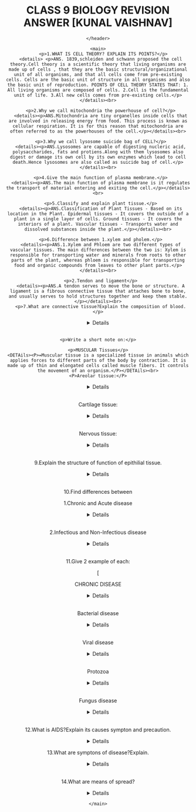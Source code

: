 <!DOCTYPE html>
<html lang="en">
<head>
    <meta charset="UTF-8">
    <meta http-equiv="X-UA-Compatible" content="IE=edge">
    <meta name="viewport" content="width=device-width, initial-scale=1.0">
    <title>Document</title>
</head>
<body>
    <header>
        <h1> <center>CLASS 9 BIOLOGY REVISION ANSWER [KUNAL VAISHNAV] </center></h1>

    </header>

    <main>
        <p>1.WHAT IS CELL THEORY? EXPLAIN ITS POINTS?</p>
      <details> <p>ANS. 1839,schleiden and schwann proposed the cell theory.Cell theory is a scientific theory that living organisms are made up of cells , that they are the basic structural/organizational unit of all organisms, and that all cells come from pre-existing cells. Cells are the basic unit of structure in all organisms and also the basic unit of reproduction. POINTS OF CELL THEORY STATES THAT: 1. All living organisms are composed of cells. 2.Cell is the fundamental unit of life. 3.All new cells comes from pre-existing cells.</p></details><br>

      <p>2.Why we call mitochondria the powerhouse of cell?</p>
      <details><p>ANS.Mitochondria are tiny organelles inside cells that are involved in releasing energy from food. This process is known as cellular respiration. It is for this reason that mitochondria are often referred to as the powerhouses of the cell.</p></details><br>

      <p>3.Why we call lysosome suicide bag of CELL?</p>
      <details><p>ANS.Lysosomes are capable of digesting nucleric acid, polysaccharides, fats and protiens.Along with them lysosomes also digest or damage its own cell by its own enzymes which lead to cell death.Hence lysosomes are also called as suicide bag of cell.</p></details><br>

      <p>4.Give the main function of plasma membrane.</p>
      <details><p>ANS.The main function of plasma membrane is it regulates the transport of material entering and exiting the cell.</p></details><br>

      <p>5.Classify and explain plant tissue.</p>
      <details><p>ANS.Classification of Plant Tissues - Based on its location in the Plant. Epidermal tissues - It covers the outside of a plant in a single layer of cells. Ground tissues - It covers the interiors of a plant. Vascular tissues - Transports water and dissolved substances inside the plant.</p></details><br>

      <p>6.Difference between 1.xylem and pholem.</p>
      <details><p>ANS.1.Xylem and Phloem are two different types of vascular tissues. The main differences between the two is: Xylem is responsible for transporting water and minerals from roots to other parts of the plant, whereas phloem is responsible for transporting food and organic compounds from leaves to other plant parts.</p></details><br>

      <p>2.Tendon and ligament</p>
      <details><p>ANS.A tendon serves to move the bone or structure. A ligament is a fibrous connective tissue that attaches bone to bone, and usually serves to hold structures together and keep them stable.</p></details><br>
      <p>7.What are connective tissue?Explain the composition of blood.</p>
<details><p>ANS.Connective tissue are type of tissue that binds and supports other tissue of the body. Connective tissue is made up of cells, fibers, and a gel-like substance.The example of connective tissue include cartilage,bone,tendon,adipose tissue.
    Blood has 4 main components:pasma,red blood cells,white blood cells and platelets.</p></details><br>

    <p>Write a short note on:</p>

    <p>MUSCULAR Tissues</p>
    <DETAils><P>=Muscular tissue is a specialized tissue in animals which applies forces to different parts of the body by contraction. It is made up of thin and elongated cells called muscle fibers. It controls the movement of an organism.</P></DETAils><br>
    <P>Areolar tissue:</P>
<DETAils><P>=The areolar tissue is a loose connective tissue that can be seen between the skin and muscles; in the bone marrow as well as around the blood vessels and nerves.</P></DETAils><br>

<p>Cartilage tissue:</p>
<details><p>Cartilage is a non-vascular type of supporting connective tissue that is found throughout the body . Cartilage is a flexible connective tissue that differs from bone in several ways; it is avascular and its microarchitecture is less organized than bone.</p></details><br>
<p>Nervous tissue:</p>
<details><p>Nervous tissue is found in the brain, spinal cord, and nerves. It is responsible for coordinating and controlling many body activities. It stimulates muscle contraction, creates an awareness of the environment, and plays a major role in emotions, memory, and reasoning.</p></details><br>


<p>9.Explain the structure of function of epithilial tissue.</p>
<details><p>ANS.Epithelial tissues are widespread throughout the body. They form the covering of all body surfaces, line body cavities and hollow organs, and are the major tissue in glands. They perform a variety of functions that include protection, secretion, absorption, excretion, filtration, diffusion, and sensory reception.</p></details><br>

<p>10.Find differences between</p>
<p>1.Chronic and Acute disease</p>
<details><p>Acute illnesses generally develop suddenly and last a short time, often only a few days or weeks. Chronic conditions develop slowly and may worsen over an extended period of time-months to years.</p></details><br>

<P>2.Infectious and Non-Infectious disease</P>
<details><p>=Infectious diseases are transmitted from person-to-person through the transfer of a pathogen such as bacteria, viruses, fungi or parasites. A non-infectious disease cannot be transmitted through a pathogen and is caused by a variety of other circumstantial factors.</p></details><br>

<p>11.Give 2 example of each:</p>
[<p>CHRONIC DISEASE </p>
<details><p>1.CANCER 2.HEART DISEASE</p></details><br>

<p>Bacterial disease</p>
<details><p>1.CHOLERA 2.DIPTHERIA</p></details><br>

<p>Viral disease</p>
<details><p>1.AIDS 2.CHICKENPOX</p></details>
<br>
<p>Protozoa</p>
<details><p>1.MALARIA 2.TOXOPLASMOSIS</p></details><br>
<p>Fungus disease</p>
<details><p>1.RINGWORM 2.YEAST INFECTION</p></details><br>

<p>12.What is AIDS?Explain its causes sympton and precaution.</p>
<details><p>ANS.Acquired Immune Deficiency Syndrome or AIDS(It spread by HIV)its infective human immune system.Its cronic and infectious disease. <br>
<p> Causes</p>
1.Unprotected sexual intercourse. <br>
2.Through blood transmission. <br>
3.Infected injection. <br>
4.From infected mother to children. 
<br>
<p>SYMPTONS</p> 
1.Immune system getting weak day by day. <br>
2.Weight loss. <br>
Sweat during sleep. <br>

<p>PREVENTION</p>

<p>Always keep protected sex honest to 1 partner.</p></details>

<p>13.What are symptons of disease?Explain.</p>
<details><p>Ans.There are many symptons of disease.Every disease has different symptons.1.FEVER 2.DIARRHEA 3.COLD 4.MUSCLE ACHES 5.HEADACHE 6.COUGHING 7.PROBLEM IN DIGESTIVE SYSTEM.</p></details><br>



<p>14.What are means of spread?</p>
<details><p>ANS.Infectious diseases spread from an infected person to a healthy person through air, water, food,vectors, physical contact and sexual contact.</p></details>







    </main>
    
</body>
</html>
